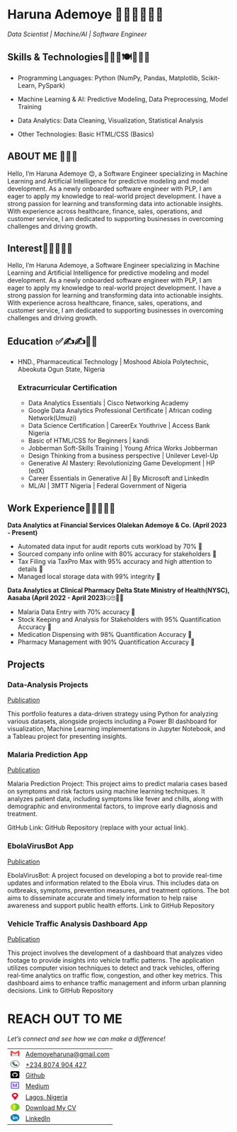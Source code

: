 # Haruna Ademoye 👨‍✈️👮‍♂️👩‍🎓

*Data Scientist | Machine/AI | Software Engineer*

## Skills & Technologies🛒🎢🥨🍽🍴🛴💨

- Programming Languages: Python (NumPy, Pandas, Matplotlib, Scikit-Learn, PySpark)

- Machine Learning & AI: Predictive Modeling, Data Preprocessing, Model Training

- Data Analytics: Data Cleaning, Visualization, Statistical Analysis

- Other Technologies: Basic HTML/CSS (Basics)

## ABOUT ME 💫💢💤
Hello, I’m Haruna Ademoye 😊, a Software Engineer specializing in Machine Learning and Artificial Intelligence for predictive modeling and model development. As a newly onboarded software engineer with PLP, I am eager to apply my knowledge to real-world project development. I have a strong passion for learning and transforming data into actionable insights. With experience across healthcare, finance, sales, operations, and customer service, I am dedicated to supporting businesses in overcoming challenges and driving growth.


## Interest🌋👨‍🏫👨‍🍳
Hello, I’m Haruna Ademoye, a Software Engineer specializing in Machine Learning and Artificial Intelligence for predictive modeling and model development. As a newly onboarded software engineer with PLP, I am eager to apply my knowledge to real-world project development. I have a strong passion for learning and transforming data into actionable insights. With experience across healthcare, finance, sales, operations, and customer service, I am dedicated to supporting businesses in overcoming challenges and driving growth.

## Education ✅✍✍📐📏
 - HND., Pharmaceutical Technology | Moshood Abiola Polytechnic, Abeokuta Ogun State, Nigeria
    ### Extracurricular Certification
      - Data Analytics Essentials | Cisco Networking Academy 
      - Google Data Analytics Professional Certificate | African coding Network(Umuzi)
      - Data Science Certification | CareerEx Youthrive | Access Bank Nigeria
      - Basic of HTML/CSS for Beginners | kandi
      - Jobberman Soft-Skills Training | Young Africa Works Jobberman
      - Design Thinking from a business perspective | Unilever Level-Up
      - Generative AI Mastery: Revolutionizing Game Development | HP (edX)
      - Career Essentials in Generative AI | By Microsoft and Linkedln
      - ML/AI | 3MTT Nigeria | Federal Government of Nigeria

## Work Experience🦛🦛🦛🦌🦄
**Data Analytics at Financial Services Olalekan Ademoye & Co. (April 2023 - Present)**
 - Automated data input for audit reports cuts workload by 70% 🌟
 - Sourced company info online with 80% accuracy for stakeholders 🌟 
 - Tax Filing via TaxPro Max with 95% accuracy and high attention to details 🌟
 - Managed local storage data with 99% integrity 🌟  

 **Data Analytics at Clinical Pharmacy Delta State Ministry of Health(NYSC), Aasaba (April 2022 - April 2023)**🤐🙄🚈🚄
 - Malaria Data Entry with 70% accuracy 🌟
 - Stock Keeping and Analysis for Stakeholders with 95% Quantification Accuracy 🌟 
 - Medication Dispensing with 98% Quantification Accuracy 🌟
 - Pharmacy Management with 90% Quantification Accuracy  🌟 

## Projects
### Data-Analysis Projects
[Publication](https://github.com/HARDECOMM/Ademoye-s_Portfolio.git)

This portfolio features a data-driven strategy using Python for analyzing various datasets, alongside projects including a Power BI dashboard for visualization, Machine Learning implementations in Jupyter Notebook, and a Tableau project for presenting insights.


### Malaria Prediction App
[Publication](https://github.com/HARDECOMM/Ademoye-s_Portfolio.git)

Malaria Prediction Project: This project aims to predict malaria cases based on symptoms and risk factors using machine learning techniques. It analyzes patient data, including symptoms like fever and chills, along with demographic and environmental factors, to improve early diagnosis and treatment.

GitHub Link: GitHub Repository (replace with your actual link).


### EbolaVirusBot App
[Publication](https://github.com/HARDECOMM/Ademoye-s_Portfolio.git)

EbolaVirusBot: A project focused on developing a bot to provide real-time updates and information related to the Ebola virus. This includes data on outbreaks, symptoms, prevention measures, and treatment options. The bot aims to disseminate accurate and timely information to help raise awareness and support public health efforts. Link to GitHub Repository


### Vehicle Traffic Analysis Dashboard App
[Publication](https://github.com/HARDECOMM/Ademoye-s_Portfolio.git)

 This project involves the development of a dashboard that analyzes video footage to provide insights into vehicle traffic patterns. The application utilizes computer vision techniques to detect and track vehicles, offering real-time analytics on traffic flow, congestion, and other key metrics. This dashboard aims to enhance traffic management and inform urban planning decisions. Link to GitHub Repository

# REACH OUT TO ME
 
*Let’s connect and see how we can make a difference!* 

<table>
  <tbody>
    <tr><td><img src="gmail.png" width="20" height="16">
      </td><td>
 <a href="ademoyeharuna@gmail.com"> Ademoyeharuna@gmail.com</a>
      </td></tr>
   
 <tr><td>
 <img src="phone-call.png" width="20" height="16">
 </td><td>
  <a href="tel:+2348074904427"> +234 8074 904 427</a>
      </td> </tr>
      
<tr> <td> <img src="github.png" width="20" height="16"> </td>
      <td> <a href="https://github.com/HARDECOMM"> Github</a>
      </td></tr>
      
 <tr><td>
   <img src="medium.png" width="20" height="16"> </td><td> <a href="https://medium.com/@ademoyeharuna">Medium</a>
      </td></tr>
      
<tr> <td>
 <img src="placeholder.png" width="20" height="16"></td>
      <td>
<a href="https://maps.app.goo.gl/FwoJcSH7JaN1LW4Q8"> Lagos, Nigeria</a>
      </td> </tr> 

<tr> <td>
 <img src="down-chevron.png" width="20" height="16"></td>
      <td>
<a href="https://www.dropbox.com/scl/fi/9vc68grinje7m6e271lam/Haruna_Ademoye_CV.pdf?rlkey=07la5ioc2183tzcmfds2fd7j1&st=cx4rpjoh&dl=0">Download My CV</a>
      </td> </tr> 
  
  <tr> <td>
 <img src="linkedin.png" width="20" height="16"></td>
      <td><a href="https://www.linkedin.com/in/haruna-ademoye-859486110">LinkedIn</a>
      </td> </tr> 
  
  </tbody>
</table>
